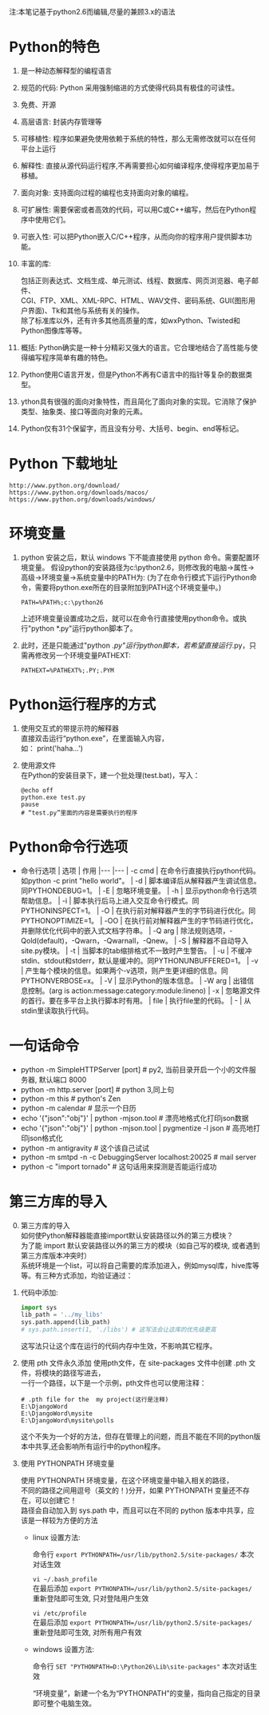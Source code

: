 ﻿
注:本笔记基于python2.6而编辑,尽量的兼顾3.x的语法


# Python的特色
1. 是一种动态解释型的编程语言
2. 规范的代码: Python 采用强制缩进的方式使得代码具有极佳的可读性。
3. 免费、开源
4. 高层语言: 封装内存管理等
5. 可移植性: 程序如果避免使用依赖于系统的特性，那么无需修改就可以在任何平台上运行
6. 解释性: 直接从源代码运行程序,不再需要担心如何编译程序,使得程序更加易于移植。
7. 面向对象: 支持面向过程的编程也支持面向对象的编程。
8. 可扩展性: 需要保密或者高效的代码，可以用C或C++编写，然后在Python程序中使用它们。
9. 可嵌入性: 可以把Python嵌入C/C++程序，从而向你的程序用户提供脚本功能。
10. 丰富的库: 

    包括正则表达式、文档生成、单元测试、线程、数据库、网页浏览器、电子邮件、  
    CGI、FTP、XML、XML-RPC、HTML、WAV文件、密码系统、GUI(图形用户界面)、Tk和其他与系统有关的操作。  
    除了标准库以外，还有许多其他高质量的库，如wxPython、Twisted和Python图像库等等。  

11. 概括: Python确实是一种十分精彩又强大的语言。它合理地结合了高性能与使得编写程序简单有趣的特色。
12. Python使用C语言开发，但是Python不再有C语言中的指针等复杂的数据类型。
13. ython具有很强的面向对象特性，而且简化了面向对象的实现。它消除了保护类型、抽象类、接口等面向对象的元素。
14. Python仅有31个保留字，而且没有分号、大括号、begin、end等标记。


# Python 下载地址

    http://www.python.org/download/
    https://www.python.org/downloads/macos/
    https://www.python.org/downloads/windows/


# 环境变量
1. python 安装之后，默认 windows 下不能直接使用 python 命令。需要配置环境变量。
   假设python的安装路径为c:\python2.6，则修改我的电脑->属性->高级->环境变量->系统变量中的PATH为:
   (为了在命令行模式下运行Python命令，需要将python.exe所在的目录附加到PATH这个环境变量中。)

   `PATH=%PATH%;c:\python26`

   上述环境变量设置成功之后，就可以在命令行直接使用python命令。或执行"python *.py"运行python脚本了。

2. 此时，还是只能通过"python *.py"运行python脚本，若希望直接运行*.py，只需再修改另一个环境变量PATHEXT:

   `PATHEXT=%PATHEXT%;.PY;.PYM`


# Python运行程序的方式
1. 使用交互式的带提示符的解释器  
    直接双击运行“python.exe”，在里面输入内容，  
    如： print('haha...')

2. 使用源文件  
    在Python的安装目录下，建一个批处理(test.bat)，写入：  
    ```shell script
    @echo off
    python.exe test.py
    pause
    # “test.py”里面的内容是需要执行的程序
    ```


# Python命令行选项

- 命令行选项
    | 选项    | 作用
    |---     |---
    | -c cmd |  在命令行直接执行python代码。如python -c print "hello world"。
    | -d     |  脚本编译后从解释器产生调试信息。同PYTHONDEBUG=1。
    | -E     |  忽略环境变量。
    | -h     |  显示python命令行选项帮助信息。
    | -i     |  脚本执行后马上进入交互命令行模式。同PYTHONINSPECT=1。
    | -O     |  在执行前对解释器产生的字节码进行优化。同 PYTHONOPTIMIZE=1。
    | -OO    |  在执行前对解释器产生的字节码进行优化，并删除优化代码中的嵌入式文档字符串。
    | -Q arg |  除法规则选项，-Qold(default)，-Qwarn，-Qwarnall，-Qnew。
    | -S     |  解释器不自动导入site.py模块。
    | -t     |  当脚本的tab缩排格式不一致时产生警告。
    | -u     |  不缓冲stdin、stdout和stderr，默认是缓冲的。同PYTHONUNBUFFERED=1。
    | -v     |  产生每个模块的信息。如果两个-v选项，则产生更详细的信息。同PYTHONVERBOSE=x。
    | -V     |  显示Python的版本信息。
    | -W arg |  出错信息控制。(arg is action:message:category:module:lineno)
    | -x     |  忽略源文件的首行。要在多平台上执行脚本时有用。
    | file   |  执行file里的代码。
    | -      |  从stdin里读取执行代码。


# 一句话命令
- python -m SimpleHTTPServer [port]  # py2, 当前目录开启一个小的文件服务器, 默认端口 8000
- python -m http.server [port]  # python 3,同上句
- python -m this               # python's Zen
- python -m calendar           # 显示一个日历
- echo '{"json":"obj"}' | python -mjson.tool  # 漂亮地格式化打印json数据
- echo '{"json":"obj"}' | python -mjson.tool | pygmentize -l json # 高亮地打印json格式化
- python -m antigravity       # 这个该自己试试
- python -m smtpd -n -c DebuggingServer localhost:20025  # mail server
- python -c "import tornado"  # 这句话用来探测是否能运行成功


# 第三方库的导入
0. 第三方库的导入  
    如何使Python解释器能直接import默认安装路径以外的第三方模块？  
    为了能 import 默认安装路径以外的第三方的模块（如自己写的模块, 或者遇到第三方库版本冲突时）  
    系统环境是一个list，可以将自己需要的库添加进入，例如mysql库，hive库等等。有三种方式添加，均验证通过：  

1. 代码中添加:
    ```python
    import sys
    lib_path = '../my_libs'
    sys.path.append(lib_path)
    # sys.path.insert(1, './libs') # 这写法会让这库的优先级更高
    ```
    这写法只让这个库在运行的代码内存中生效，不影响其它程序。

2. 使用 pth 文件永久添加
    使用pth文件，在 site-packages 文件中创建 .pth 文件，将模块的路径写进去，  
    一行一个路径，以下是一个示例，pth文件也可以使用注释：  
    ```plaintext
    # .pth file for the  my project(这行是注释)
    E:\DjangoWord
    E:\DjangoWord\mysite
    E:\DjangoWord\mysite\polls
    ```
    这个不失为一个好的方法，但存在管理上的问题，而且不能在不同的python版本中共享,还会影响所有运行中的python程序。

3. 使用 PYTHONPATH 环境变量

    使用 PYTHONPATH 环境变量，在这个环境变量中输入相关的路径，  
    不同的路径之间用逗号（英文的！)分开，如果 PYTHONPATH 变量还不存在，可以创建它！  
    路径会自动加入到 sys.path 中，而且可以在不同的 python 版本中共享，应该是一样较为方便的方法  

    - linux 设置方法:

        命令行  `export PYTHONPATH=/usr/lib/python2.5/site-packages/`  本次对话生效  

        `vi ~/.bash_profile`  
        在最后添加 `export PYTHONPATH=/usr/lib/python2.5/site-packages/`  
        重新登陆即可生效, 只对登陆用户生效  

        `vi /etc/profile`  
        在最后添加 `export PYTHONPATH=/usr/lib/python2.5/site-packages/`  
        重新登陆即可生效, 对所有用户有效  

    - windows 设置方法:

        命令行  `SET "PYTHONPATH=D:\Python26\Lib\site-packages"`  本次对话生效  

        “环境变量”，新建一个名为“PYTHONPATH”的变量，指向自己指定的目录即可整个电脑生效。  




